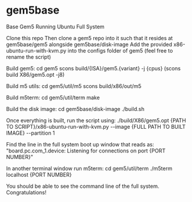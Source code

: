 # gem5base
Base Gem5 Running Ubuntu Full System

Clone this repo
Then clone a gem5 repo into it such that it resides at gem5base/gem5 alongside gem5base/disk-image
Add the provided x86-ubuntu-run-with-kvm.py into the configs folder of gem5 (feel free to rename the script)

Build gem5:
cd gem5
scons build/{ISA}/gem5.{variant} -j {cpus}
(scons build X86/gem5.opt -j8)


Build m5 utils:
cd gem5/util/m5
scons build/x86/out/m5

Build m5term:
cd gem5/util/term
make

Build the disk image:
cd gem5base/disk-image
./build.sh


Once everything is built, run the script using:
./build/X86/gem5.opt {PATH TO SCRIPT}/x86-ubuntu-run-with-kvm.py --image {FULL PATH TO BUILT IMAGE} --partition 1

Find the line in the full system boot up window that reads as:
"board.pc.com_1.device: Listening for connections on port {PORT NUMBER}"

In another terminal window run m5term:
cd gem5/util/term
./m5term localhost {PORT NUMBER}

You should be able to see the command line of the full system. Congratulations!
